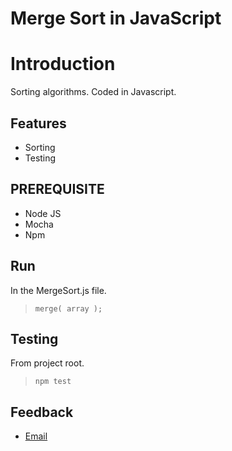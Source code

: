 # Merge Sort in JavaScript

# Introduction
Sorting algorithms. Coded in Javascript.

## Features

- Sorting
- Testing

## PREREQUISITE
- Node JS
- Mocha
- Npm

## Run
In the MergeSort.js file.
> `merge( array );`

## Testing
From project root.
> `npm test`

## Feedback

- [Email](mailto:grimur82@gmail.com)
